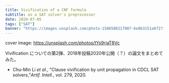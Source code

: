 ```yaml
---
title: Vivification of a CNF formula
subtitle: as a SAT solver's preprocessor
date: 2020-07-05
tags: ["SAT"]
banner: "https://images.unsplash.com/photo-1586508217007-6e8b3151a6f2?ixlib=rb-1.2.1&ixid=eyJhcHBfaWQiOjEyMDd9&auto=format&fit=crop&w=1950&q=80"
---
```

cover image: https://unsplash.com/photos/tYs9rjaT8Vc

Vivification についての第2弾、2018年投稿2020年公開（？）の論文をまとめてみた。

* Chu-Min Li *et al.*, "Clause vivification by unit propagation in CDCL SAT solvers,”*Artif. Intell.*, vol. 279, 2020.

